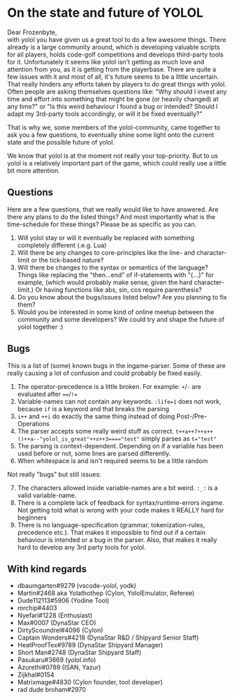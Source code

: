 # On the state and future of YOLOL

Dear Frozenbyte,  
with yolol you have given us a great tool to do a few awesome things. 
There already is a large community around, which is developing valuable scripts for all players, holds code-golf competitions and develops third-party tools for it.
Unfortunately it seems like yolol isn't getting as much love and attention from you, as it is getting from the playerbase.
There are quite a few issues with it and most of all, it's future seems to be a little uncertain. That really hinders any efforts taken by players to do great things with yolol.
Often people are asking themselves questions like: "Why should I invest any time and effort into something that might be gone (or heavily changed) at any time?" or "Is this weird behaviour I found a bug or intended? Should I adapt my 3rd-party tools accordingly, or will it be fixed eventually?"

That is why we, some members of the yolol-community, came together to ask you a few questions, to eventually shine some light onto the current state and the possible future of yolol.

We know that yolol is at the moment not really your top-priority. But to us yolol is a relatively important part of the game, which could really use a little bit more attention.

## Questions
Here are a few questions, that we really would like to have answered. Are there any plans to do the listed things? And most importantly what is
the time-schedule for these things? Please be as specific as you can.

1. Will yolol stay or will it eventually be replaced with something completely different (.e.g. Lua)
2. Will there be any changes to core-principles like the line- and character-limit or the tick-based nature?
3. Will there be changes to the syntax or semantics of the language? Things like replacing the "then...end" of if-statements with "{...}" for example,
 (which would probably make sense, given the hard character-limit.) Or having functions like abs, sin, cos require parenthesis?
4. Do you know about the bugs/issues listed below? Are you planning to fix them?
5. Would you be interested in some kind of online meetup between the community and some developers? We could try and shape the future of yolol together :)


## Bugs
This is a list of (some) known bugs in the ingame-parser. Some of these are really causing a lot of confusion and could probably be fixed easily.

1. The operator-precedence is a little broken. For example: ```+```/```-``` are evaluated after ```==```/```!=```
2. Variable-names can not contain any keywords. ```:life=1``` does not work, because ```if``` is a keyword and that breaks the parsing
3. ```i++``` and ```++i``` do exactly the same thing instead of doing Post-/Pre-Operations
4. The parser accepts some really weird stuff as correct. ```t++a++7++x++()++a--"yolol_is_great"++x++3===="test"``` simply parses as ```t="test"```
5. The parsing is context-dependent. Depending on if a variable has been used before or not, some lines are parsed differently.
6. When whitespace is and isn't required seems to be a little random

Not really "bugs" but still issues:  

7. The characters allowed inside variable-names are a bit weird. ```:_:``` is a valid variable-name.
8. There is a complete lack of feedback for syntax/runtime-errors ingame. Not getting told what is wrong with your code makes it REALLY hard for beginners
9. There is no language-specification (grammar, tokenization-rules, precedence etc.). That makes it impossible to find out if a certain behaviour is intended or a bug in the parser. Also, that makes it really hard to develop any 3rd party tools for yolol.

## With kind regards
- dbaumgarten#9279 (vscode-yolol, yodk)
- Martin#2468 aka Yolathothep (Cylon, YololEmulator, Referee)
- Dude112113#5906 (Yodine Tool)
- mrchip#4403
- Nyefari#1228 (Enthusiast)
- Max#0007 (DynaStar CEO)
- DirtyScoundrel#4096 (Cylon)
- Captain Wonders#4218 (DynaStar R&D / Shipyard Senior Staff)
- HeatProofTex#9789 (DynaStar Shipyard Manager)
- Short Man#2748 (DynaStar Shipyard Staff)
- Pasukaru#3669 (yolol.info)
- Azurethi#0789 (ISAN, Yazur)
- Zijkhal#0154
- Matrixmage#4830 (Cylon founder, tool developer)
- rad dude broham#2970

